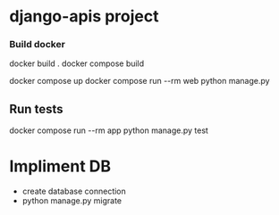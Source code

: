 # django-apis project

### Build docker
docker build .
docker compose build 

docker compose up
docker compose run --rm web python manage.py

## Run tests
docker compose run --rm app python manage.py test

# Impliment DB
- create database connection
- python manage.py migrate

